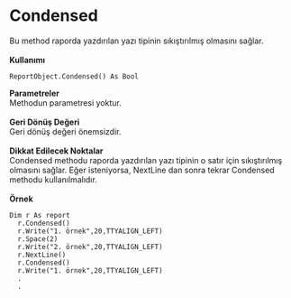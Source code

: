 # Condensed

Bu method raporda yazdırılan yazı tipinin sıkıştırılmış olmasını sağlar.\
\
**Kullanımı**

```
ReportObject.Condensed() As Bool
```

**Parametreler**\
Methodun parametresi yoktur.\
\
**Geri Dönüş Değeri**\
Geri dönüş değeri önemsizdir.\
\
**Dikkat Edilecek Noktalar**\
Condensed methodu raporda yazdırılan yazı tipinin o satır için sıkıştırılmış olmasını sağlar. Eğer isteniyorsa, NextLine dan sonra tekrar Condensed methodu kullanılmalıdır.\
\
**Örnek**

```
Dim r As report
  r.Condensed()
  r.Write("1. örnek",20,TTYALIGN_LEFT)
  r.Space(2)
  r.Write("2. örnek",20,TTYALIGN_LEFT)
  r.NextLine()
  r.Condensed()
  r.Write("1. örnek",20,TTYALIGN_LEFT)
  .
  .
```
